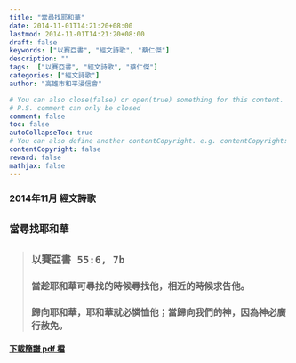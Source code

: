 ```yaml
---
title: "當尋找耶和華"
date: 2014-11-01T14:21:20+08:00
lastmod: 2014-11-01T14:21:20+08:00
draft: false
keywords: ["以賽亞書", "經文詩歌", "蔡仁傑"]
description: ""
tags:  ["以賽亞書", "經文詩歌", "蔡仁傑"]
categories: ["經文詩歌"]
author: "高雄市和平浸信會"

# You can also close(false) or open(true) something for this content.
# P.S. comment can only be closed
comment: false
toc: false
autoCollapseToc: true
# You can also define another contentCopyright. e.g. contentCopyright: "This is another copyright."
contentCopyright: false
reward: false
mathjax: false
---
```


### 2014年11月 經文詩歌

## `當尋找耶和華`

> ## `以賽亞書 55:6, 7b`
> 
> ### 當趁耶和華可尋找的時候尋找他，相近的時候求告他。
>
> ### 歸向耶和華，耶和華就必憐恤他；當歸向我們的神，因為神必廣行赦免。

#### [下載簡譜 pdf 檔](/pdf-h/h201411.pdf "當尋找耶和華")